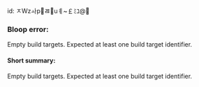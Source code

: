 id: ﾸWzￍp￞ﾯuￋ~￡ﾐﾕ@
### Bloop error:

Empty build targets. Expected at least one build target identifier.
#### Short summary: 

Empty build targets. Expected at least one build target identifier.